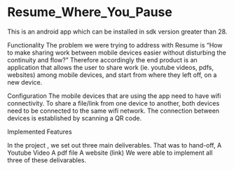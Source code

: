 # Resume_Where_You_Pause

This is an android app which can be installed in sdk version greater than 28.

Functionality
The problem we were trying to address with Resume is “How to make sharing work between mobile devices easier without disturbing the continuity and flow?” Therefore accordingly the end product is an application that allows the user to share work (ie. youtube videos, pdfs, websites) among mobile devices, and start from where they left off, on a new device.


Configuration
The mobile devices that are using the app need to have wifi connectivity. To share a file/link from one device to another, both devices need to be connected to the same wifi network. The connection between devices is established by scanning a QR code. 


Implemented Features

In the project , we set out three main deliverables. That was to hand-off,
A Youtube Video
A pdf file
A website (link)
We were able to implement all three of these delivarables. 



